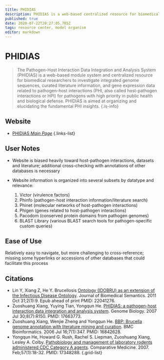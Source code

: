 ```yaml
---
title: PHIDIAS
description: PHIDIAS is a web-based centralized resource for biomedical researchers to investigate integrated genome sequences, curated literature information, and gene expression data related to pathogen-host interactions for pathogens with high priority.
published: true
date: 2020-07-22T20:27:05.785Z
tags: resource center, model organism
editor: markdown
---
```


# PHIDIAS

> The Pathogen-Host Interaction Data Integration and Analysis System (PHIDIAS) is a web-based module system and centralized resource for biomedical researchers to investigate integrated genome sequences, curated literature information, and gene expression data related to pathogen-host interactions (PHI, also called host-pathogen interactions or HPI) for pathogens with high priority in public health and biological defense. PHIDIAS is aimed at organizing and elucidating the fundamental PHI insights.
{.is-info}

 

## Website 

- [PHIDIAS *Main Page*](http://www.phidias.us/index.php)
 {.links-list}

## User Notes

- Website is biased heavily toward host-pathogen interactions, datasets and literature; additional cross-checking with annotations of other databases is necessary
- Website information is organized into several subsets by datatype and relevance:

  1. Victor (virulence factors)
  2. Phinfo (pathogen-host interaction information/literature search)
  3. Phinet (molecular networks of host-pathogen interactions)
  4. Phigen (genes related to host-pathogen interactions)
  5. Pacodom (conserved protein domains from pathogen genomes)
  6. BLAST Library (various BLAST search tools for pathogen-specific custom queries)

## Ease of Use

Relatively easy to navigate, but more challenging to cross-reference; missing some hyperlinks or accessions of other databases that could facilitate this process


## Citations


- Lin Y, Xiang Z, He Y. Brucellosis [Ontology (IDOBRU) as an extension of the Infectious Disease Ontology](http://www.ncbi.nlm.nih.gov/pubmed/22041276). Journal of Biomedical Semantics. 2011 Oct 31;2(1):9. Epub ahead of print PMID: 22041276.
- Zuoshuang Xiang, Yuying Tian, Yongqun He. [PHIDIAS: a pathogen-host interaction data integration and analysis system](http://www.ncbi.nlm.nih.gov/pubmed/17663773). Genome Biology. 2007 Jul 30;8(7):R150. PMID: 17663773.
- Zuoshuang Xiang, Wenjie Zheng and Yongqun He. [BBP: Brucella genome annotation with literature mining and curation](http://www.ncbi.nlm.nih.gov/pubmed/16842628). BMC Bioinformatics. 2006 Jul 16;7(1):347. PMID: 16842628.
- Yongqun He, Howard G. Rush, Rachel S. Liepman, Zuoshuang Xiang, Lesley A. Colby. [Pathobiology and management of laboratory rodents administered CDC Category A agents](http://www.ncbi.nlm.nih.gov/pubmed/17348288). Comparative Medicine. 2007. Feb;57(1):18-32. PMID: 17348288.
{.grid-list}